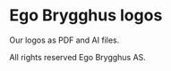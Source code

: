 Ego Brygghus logos
==================

Our logos as PDF and AI files.

All rights reserved Ego Brygghus AS.
